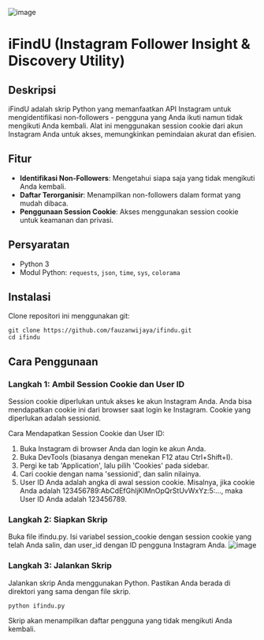 ![image](https://github.com/fauzanwijaya/iFindU/assets/139438257/1e30171c-95fb-4f35-a9fb-3913c1a77ff3)

# iFindU (Instagram Follower Insight & Discovery Utility)

## Deskripsi
iFindU adalah skrip Python yang memanfaatkan API Instagram untuk mengidentifikasi non-followers - pengguna yang Anda ikuti namun tidak mengikuti Anda kembali. Alat ini menggunakan session cookie dari akun Instagram Anda untuk akses, memungkinkan pemindaian akurat dan efisien.

## Fitur
- **Identifikasi Non-Followers**: Mengetahui siapa saja yang tidak mengikuti Anda kembali.
- **Daftar Terorganisir**: Menampilkan non-followers dalam format yang mudah dibaca.
- **Penggunaan Session Cookie**: Akses menggunakan session cookie untuk keamanan dan privasi.

## Persyaratan
- Python 3
- Modul Python: `requests`, `json`, `time`, `sys`, `colorama`

## Instalasi
Clone repositori ini menggunakan git:
```
git clone https://github.com/fauzanwijaya/ifindu.git
cd ifindu
```

## Cara Penggunaan
### Langkah 1: Ambil Session Cookie dan User ID
Session cookie diperlukan untuk akses ke akun Instagram Anda. Anda bisa mendapatkan cookie ini dari browser saat login ke Instagram. Cookie yang diperlukan adalah sessionid.

Cara Mendapatkan Session Cookie dan User ID:
1. Buka Instagram di browser Anda dan login ke akun Anda.
2. Buka DevTools (biasanya dengan menekan F12 atau Ctrl+Shift+I).
3. Pergi ke tab 'Application', lalu pilih 'Cookies' pada sidebar.
4. Cari cookie dengan nama 'sessionid', dan salin nilainya.
5. User ID Anda adalah angka di awal session cookie. Misalnya, jika cookie Anda adalah 123456789:AbCdEfGhIjKlMnOpQrStUvWxYz:5:..., maka User ID Anda adalah 123456789.

### Langkah 2: Siapkan Skrip
Buka file ifindu.py. Isi variabel session_cookie dengan session cookie yang telah Anda salin, dan user_id dengan ID pengguna Instagram Anda.
![image](https://github.com/fauzanwijaya/iFindU/assets/139438257/fa9c7ee5-ea91-4c61-bfc4-4083010ee033)

### Langkah 3: Jalankan Skrip
Jalankan skrip Anda menggunakan Python. Pastikan Anda berada di direktori yang sama dengan file skrip.
```
python ifindu.py
```
Skrip akan menampilkan daftar pengguna yang tidak mengikuti Anda kembali.

